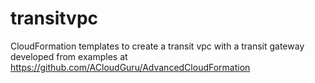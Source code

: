 # transitvpc
CloudFormation templates to create a transit vpc with a transit gateway developed from examples at https://github.com/ACloudGuru/AdvancedCloudFormation

